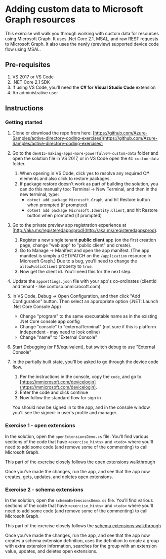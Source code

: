 # Adding custom data to Microsoft Graph resources

This exercise will walk you through working with custom data for resources using Microsoft Graph.
It uses .Net Core 2.1, MSAL, and raw REST requests to Microsoft Graph.
It also uses the newly (preview) supported device code flow using MSAL.

## Pre-requisites

1. VS 2017 or VS Code
2. .NET Core 2.1 SDK
3. If using VS Code, you'll need the **C# for Visual Studio Code** extension
4. An administrative user

## Instructions

### Getting started

1. Clone or download the repo from here: [https://github.com/Azure-Samples/active-directory-coding-exercises](https://github.com/Azure-Samples/active-directory-coding-exercises)
2. Go to the `dev015-making-apps-more-powerful\04-custom-data` folder and open the solution file in VS 2017, or in VS Code open the `04-custom-data` folder.
    1. When opening in VS Code, click yes to resolve any required C# elements and also click to restore packages.
    2. If package restore doesn't work as part of building the solution, you can do this manually too: Terminal -> New Terminal, and then in the new terminal, type: 
        * `dotnet add package Microsoft.Graph`, and hit Restore button when prompted (if prompted)
        * `dotnet add package Microsoft.Identity.Client`, and hit Restore button when prompted (if prompted)
3. Go to the private preview app registration experience at [http://aka.ms/registeredappsprod](http://aka.ms/registeredappsprod). 
    1. Register a new single tenant **public client** app (on the first creation page, change "web app" to "public client" and create).  
    2. Go to Manage -> Manifest and open the app manifest. (The app manifest is simply a GET/PATCH on the `/application` resource in Microsoft Graph.) Due to a bug, you'll need to change the `allowPublicClient` property to `true`.
    3. Now get the client id. You'll need this for the next step.
4. Update the `appsettings.json` file with your app's co-ordinates (clientId and tenant - like contoso.onmicrosoft.com).
5. In VS Code, Debug -> Open Configuration, and then click "Add Configuration" button. Then select an appropriate option (.NET: Launch .Net Core Console App)
    * Change "program" to the same execuatable name as in the existing .Net Core console app config
    * Change "console" to "externalTerminal" (not sure if this is platform independent - may need to look online)
    * Change "name" to "External Console"
  
6. Start Debugging (or F5/equivalent), but switch debug to use "External Console"
7. In the partially built state, you'll be asked to go through the device code flow.
    1.  Per the instructions in the console, copy the `code`, and go to [https://mmicrosoft.com/devicelogin](https://mmicrosoft.com/devicelogin).
    2.  Enter the code and click continue
    3.  Now follow the standard flow for sign in

    You should now be signed in to the app, and in the console window you'll see the signed-in user's profile and manager.

### Exercise 1 - open extensions

In the solution, open the `openExtensionsDemo.cs` file.  You'll find various sections of the code that have `<exercise_hints>` and `<todo>` where you'll need to add some code (and remove some of the commenting) to call Microsoft Graph.

This part of the exercise closely follows the [open extensions walkthrough]( https://developer.microsoft.com/en-us/graph/docs/concepts/extensibility_open_users.)

Once you've made the changes, run the app, and see that the app now creates, gets, updates, and deletes open extensions.

### Exercise 2 - schema extensions

In the solution, open the `schemaExtensionsDemo.cs` file.  You'll find various sections of the code that have `<exercise_hints>` and `<todo>` where you'll need to add some code (and remove some of the commenting) to call Microsoft Graph.

This part of the exercise closely follows the
[schema extensions walkthrough](https://developer.microsoft.com/en-us/graph/docs/concepts/extensibility_schema_groups)

Once you've made the changes, run the app, and see that the app now creates a schema extension definition, uses the definition to create a group with extra extension information, searches for the group with an extension value, updates, and deletes open extensions.
